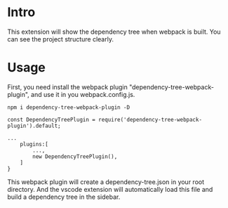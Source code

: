 # Intro
This extension will show the dependency tree when webpack is built. You can see the project structure clearly.

# Usage
First, you need install the webpack plugin "dependency-tree-webpack-plugin", and use it in you webpack.config.js.
```
npm i dependency-tree-webpack-plugin -D
```

```
const DependencyTreePlugin = require('dependency-tree-webpack-plugin').default;

...
    plugins:[
        ...,
        new DependencyTreePlugin(),
    ]
}
```
This webpack plugin will create a dependency-tree.json in your root directory. And the vscode extension will automatically load this file and build a dependency tree in the sidebar.